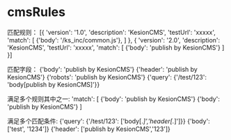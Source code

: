 # cmsRules

匹配规则：
[{
    'version': '1.0', 'description': 'KesionCMS',
    'testUrl': 'xxxxx',
    'match': 
    [
        {'body': '/ks_inc/common.js'},
    ]
},
{
    'version': '2.0', 'description': 'KesionCMS',
    'testUrl': 'xxxxx',
    'match': 
    [
        {'body': 'publish by KesionCMS'}
    ]
}]

匹配字段：
{'body': 'publish by KesionCMS'}
{'header': 'publish by KesionCMS'}
{'robots': 'publish by KesionCMS'}
{'query': {'/test/123': 'body[publish by KesionCMS]'}}

满足多个规则其中之一:
'match': 
[
    {'body': 'publish by KesionCMS'}
    {'body': 'publish by KesionCMS'}
]

满足多个匹配条件:
{'query': {'/test/123': ['body[.*]','header[.*]']}}
{'body': ['test', '1234']}
{'header': ['publish by KesionCMS','123']}